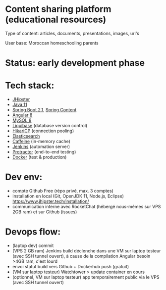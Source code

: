# Content sharing platform (educational resources)

Type of content: articles, documents, presentations, images, url's

User base: Moroccan homeschooling parents

# Status: early development phase

# Tech stack:
 * [JHipster](https://www.jhipster.tech)
 * [Java 11](https://openjdk.java.net)
 * [Spring Boot 2.1](https://spring.io/projects/spring-boot), [Spring Content](https://paulcwarren.github.io/spring-content)
 * [Angular 8](https://angular.io)
 * [MySQL 8](https://www.mysql.com)
 * [Liquibase](https://www.liquibase.org) (database version control)
 * [HikariCP](https://github.com/brettwooldridge/HikariCP) (connection pooling)
 * [Elasticsearch](https://github.com/elastic/elasticsearch)
 * [Caffeine](https://github.com/ben-manes/caffeine) (in-memory cache)
 * [Jenkins](https://jenkins.io) (automation server)
 * [Protractor](https://www.protractortest.org) (end-to-end testing)
  * [Docker](https://www.docker.com) (test & production)

# Dev env:
 * compte Github Free (répo privé, max. 3 comptes)
 * installation en local (Git, OpenJDK 11, Node.js, Eclipse) https://www.jhipster.tech/installation/
 * communication interne avec RocketChat (hébergé nous-mêmes sur VPS 2GB ram) et sur Github (issues)

# Devops flow:
 * (laptop dev) commit
 * (VPS 2 GB ram) Jenkins build déclenche dans une VM sur laptop testeur (avec SSH tunnel ouvert), à cause de la compilation Angular besoin >4GB ram, c'est lourd
 * envoi statut build vers Github + Dockerhub push (gratuit)
 * (VM sur laptop testeur) Watchtower > update container en cours
 * (optionnel, VM sur laptop testeur) app temporairement public via le VPS (avec SSH tunnel ouvert)
